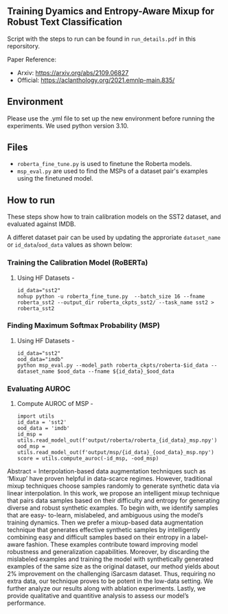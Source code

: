 ## Training Dyamics and Entropy-Aware Mixup for Robust Text Classification

Script with the steps to run can be found in `run_details.pdf` in this reporsitory.

Paper Reference: 

- Arxiv: https://arxiv.org/abs/2109.06827
- Official: https://aclanthology.org/2021.emnlp-main.835/

## Environment
Please use the .yml file to set up the new environment before running the experiments. We used python version 3.10.

## Files
- `roberta_fine_tune.py` is used to finetune the Roberta models.
- `msp_eval.py` are used to find the MSPs of a dataset pair's examples using the finetuned model.

## How to run
These steps show how to train calibration models on the SST2 dataset, and evaluated against IMDB.

A differet dataset pair can be used by updating the approriate `dataset_name` or `id_data`/`ood_data` values as shown below:


### Training the Calibration Model (RoBERTa)
1. Using HF Datasets -
   ```
   id_data="sst2"
   nohup python -u roberta_fine_tune.py  --batch_size 16 --fname roberta_sst2 --output_dir roberta_ckpts_sst2/ --task_name sst2 > roberta_sst2
   ```


### Finding Maximum Softmax Probability (MSP)
1. Using HF Datasets -
   ```
   id_data="sst2"
   ood_data="imdb"
   python msp_eval.py --model_path roberta_ckpts/roberta-$id_data --dataset_name $ood_data --fname ${id_data}_$ood_data
   ```

### Evaluating AUROC
1. Compute AUROC of MSP -
    ```
   import utils
   id_data = 'sst2'
   ood_data = 'imdb'
   id_msp = utils.read_model_out(f'output/roberta/roberta_{id_data}_msp.npy')
   ood_msp = utils.read_model_out(f'output/msp/{id_data}_{ood_data}_msp.npy')
   score = utils.compute_auroc(-id_msp, -ood_msp)
   
    ```


Abstract = Interpolation-based data augmentation techniques such as ‘Mixup’ have proven helpful in data-scarce regimes. However, traditional mixup techniques choose samples randomly to generate synthetic data via linear interpolation. In this work, we propose an intelligent mixup technique that pairs data samples based on their difficulty and entropy for generating diverse and robust synthetic examples. To begin with, we identify samples that are easy- to-learn, mislabeled, and ambiguous using the model’s training dynamics. Then we prefer a mixup-based data augmentation technique that generates effective synthetic samples by intelligently combining easy and difficult samples based on their entropy in a label-aware fashion. These examples contribute toward improving model robustness and generalization capabilities. Moreover, by discarding the mislabeled examples and training the model with synthetically generated examples of the same size as the original dataset, our method yields about 2% improvement on the challenging iSarcasm dataset. Thus, requiring no extra data, our technique proves to be potent in the low-data setting. We further analyze our results along with ablation experiments. Lastly, we provide qualitative and quantitive analysis to assess our model’s performance.
